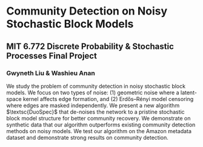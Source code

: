 # Community Detection on Noisy Stochastic Block Models
## MIT 6.772 Discrete Probability & Stochastic Processes Final Project
### Gwyneth Liu & Washieu Anan

We study the problem of community detection in noisy stochastic block models. We focus on two types of noise: (1) geometric noise where a latent-space kernel affects edge formation, and (2) Erdős–Rényi model censoring where edges are masked independently. We present a new algorithm $\textsc{DuoSpec}$ that de-noises the network to a pristine stochastic block model structure for better community recovery. We demonstrate on synthetic data that our algorithm outperforms existing community detection methods on noisy models. We test our algorithm on the Amazon metadata dataset and demonstrate strong results on community detection.
